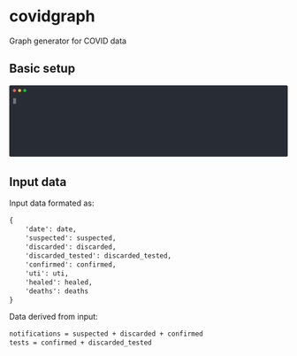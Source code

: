 # covidgraph
Graph generator for COVID data

## Basic setup

![asciicast](man/demo.svg)


## Input data

Input data formated as:
```
{
    'date': date,
    'suspected': suspected,
    'discarded': discarded,
    'discarded_tested': discarded_tested,
    'confirmed': confirmed,
    'uti': uti,
    'healed': healed,
    'deaths': deaths
}
```
Data derived from input:
```
notifications = suspected + discarded + confirmed
tests = confirmed + discarded_tested
```